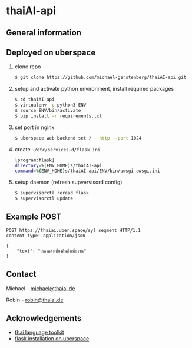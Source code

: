 # thaiAI-api

## General information



## Deployed on uberspace

1. clone repo
   ```sh
   $ git clone https://github.com/michael-gerstenberg/thaiAI-api.git
   ```
2. setup and activate python environment, install required packages
   ```sh
   $ cd thaiAI-api
   $ virtualenv -p python3 ENV
   $ source ENV/bin/activate
   $ pip install -r requirements.txt
   ```
3. set port in nginx
   ```sh
   $ uberspace web backend set / --http --port 1024
   ```
4. create ```~/etc/services.d/flask.ini```
   ```sh
   [program:flask]
   directory=%(ENV_HOME)s/thaiAI-api
   command=%(ENV_HOME)s/thaiAI-api/ENV/bin/uwsgi uwsgi.ini
   ```
5. setup daemon (refresh supvervisord config)
   ```sh
   $ supervisorctl reread flask
   $ supervisorctl update
   ```

## Example POST

```
POST https://thaiai.uber.space/syl_segment HTTP/1.1
content-type: application/json

{
    "text": "เวลาหลังเที่ยงคืนถึงเที่ยงวัน"
}
```

## Contact

Michael - michael@thaiai.de

Robin - robin@thaiai.de


## Acknowledgements

* [thai language toolkit](https://pypi.org/project/tltk/)
* [flask installation on uberspace](https://lab.uberspace.de/guide_flask.html)
